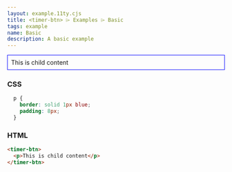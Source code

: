 ```yaml
---
layout: example.11ty.cjs
title: <timer-btn> ⌲ Examples ⌲ Basic
tags: example
name: Basic
description: A basic example
---
```


<style>
  timer-btn p {
    border: solid 1px blue;
    padding: 8px;
  }
</style>
<timer-btn>
  <p>This is child content</p>
</timer-btn>

<h3>CSS</h3>

```css
  p {
    border: solid 1px blue;
    padding: 8px;
  }
```

<h3>HTML</h3>

```html
<timer-btn>
  <p>This is child content</p>
</timer-btn>
```
